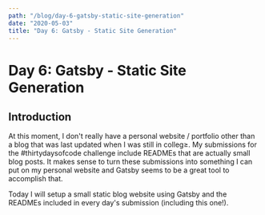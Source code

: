 ```yaml
---
path: "/blog/day-6-gatsby-static-site-generation"
date: "2020-05-03"
title: "Day 6: Gatsby - Static Site Generation"
---
```


# Day 6: Gatsby - Static Site Generation

## Introduction

At this moment, I don't really have a personal website / portfolio other than a blog that was last updated when I was still in colleg≥. My submissions for the #thirtydaysofcode challenge include READMEs that are actually small blog posts. It makes sense to turn these submissions into something I can put on my personal website and Gatsby seems to be a great tool to accomplish that.

Today I will setup a small static blog website using Gatsby and the READMEs included in every day's submission (including this one!).
